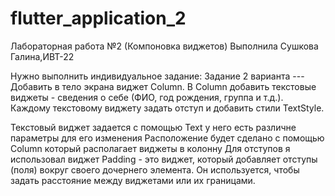 # flutter_application_2

Лабораторная работа №2 (Компоновка виджетов) Выполнила Сушкова Галина,ИВТ-22

Нужно выполнить индивидуальное задание: Задание 2 варианта --- Добавить в тело экрана виджет Column. В Column добавить текстовые виджеты - сведения о себе (ФИО, год рождения, группа и т.д.). Каждому текстовому виджету задать отступ и добавить стили TextStyle.

Текстовый виджет задается с помощью Text у него есть различне параметры для его изменения Расположение будет сделано с помощью Column который располагает виджеты в колонну Для отступов я использовал виджет Padding - это виджет, который добавляет отступы (поля) вокруг своего дочернего элемента. Он используется, чтобы задать расстояние между виджетами или их границами.
